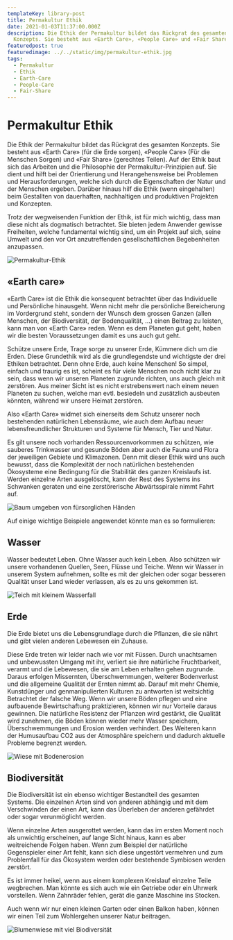 ```yaml
---
templateKey: library-post
title: Permakultur Ethik
date: 2021-01-03T11:37:00.000Z
description: Die Ethik der Permakultur bildet das Rückgrat des gesamten
  Konzepts. Sie besteht aus «Earth Care», «People Care» und «Fair Share».
featuredpost: true
featuredimage: ../../static/img/permakultur-ethik.jpg
tags:
  - Permakultur
  - Ethik
  - Earth-Care
  - People-Care
  - Fair-Share
---
```


# Permakultur Ethik

Die Ethik der Permakultur bildet das Rückgrat des gesamten Konzepts. Sie besteht aus «Earth Care» (für die Erde sorgen), «People Care» (Für die Menschen Sorgen) und «Fair Share» (gerechtes Teilen). Auf der Ethik baut sich das Arbeiten und die Philosophie der Permakultur-Prinzipien auf. Sie dient und hilft bei der Orientierung und Herangehensweise bei Problemen und Herausforderungen, welche sich durch die Eigenschaften der Natur und der Menschen ergeben. Darüber hinaus hilf die Ethik (wenn eingehalten) beim Gestallten von dauerhaften, nachhaltigen und produktiven Projekten und Konzepten.

Trotz der wegweisenden Funktion der Ethik, ist für mich wichtig, dass man diese nicht als dogmatisch betrachtet. Sie bieten jedem Anwender gewisse Freiheiten, welche fundamental wichtig sind, um ein Projekt auf sich, seine Umwelt und den vor Ort anzutreffenden gesellschaftlichen Begebenheiten anzupassen.

![Permakultur-Ethik](../../static/img/permakultur-ethik.jpg 'Permakultur-Ethik')

## «Earth care»

«Earth Care» ist die Ethik die konsequent betrachtet über das Individuelle und Persönliche hinausgeht. Wenn nicht mehr die persönliche Bereicherung im Vordergrund steht, sondern der Wunsch dem grossen Ganzen (allen Menschen, der Biodiversität, der Bodenqualität, …) einen Beitrag zu leisten, kann man von «Earth Care» reden. Wenn es dem Planeten gut geht, haben wir die besten Voraussetzungen damit es uns auch gut geht.

Schütze unsere Erde, Trage sorge zu unserer Erde, Kümmere dich um die Erden. Diese Grundethik wird als die grundlegendste und wichtigste der drei Ethiken betrachtet. Denn ohne Erde, auch keine Menschen! So simpel, einfach und traurig es ist, scheint es für viele Menschen noch nicht klar zu sein, dass wenn wir unseren Planeten zugrunde richten, uns auch gleich mit zerstören. Aus meiner Sicht ist es nicht erstrebenswert nach einem neuen Planeten zu suchen, welche man evtl. besiedeln und zusätzlich ausbeuten könnten, während wir unsere Heimat zerstören.

Also «Earth Care» widmet sich einerseits dem Schutz unserer noch bestehenden natürlichen Lebensräume, wie auch dem Aufbau neuer lebensfreundlicher Strukturen und Systeme für Mensch, Tier und Natur.

Es gilt unsere noch vorhanden Ressourcenvorkommen zu schützen, wie sauberes Trinkwasser und gesunde Böden aber auch die Fauna und Flora der jeweiligen Gebiete und Klimazonen. Denn mit dieser Ethik wird uns auch bewusst, dass die Komplexität der noch natürlichen bestehenden Ökosysteme eine Bedingung für die Stabilität des ganzen Kreislaufs ist. Werden einzelne Arten ausgelöscht, kann der Rest des Systems ins Schwanken geraten und eine zerstörerische Abwärtsspirale nimmt Fahrt auf.

![Baum umgeben von fürsorglichen Händen](../../static/img/permakultur-ethik.jpg 'Permakultur-Ethik')

Auf einige wichtige Beispiele angewendet könnte man es so formulieren:

## Wasser

Wasser bedeutet Leben. Ohne Wasser auch kein Leben. Also schützen wir unsere vorhandenen Quellen, Seen, Flüsse und Teiche. Wenn wir Wasser in unserem System aufnehmen, sollte es mit der gleichen oder sogar besseren Qualität unser Land wieder verlassen, als es zu uns gekommen ist.

![Teich mit kleinem Wasserfall](../../static/img/teich.jpg 'Teich')

## Erde

Die Erde bietet uns die Lebensgrundlage durch die Pflanzen, die sie nährt und gibt vielen anderen Lebewesen ein Zuhause.

Diese Erde treten wir leider nach wie vor mit Füssen. Durch unachtsamen und unbewussten Umgang mit ihr, verliert sie ihre natürliche Fruchtbarkeit, verarmt und die Lebewesen, die sie am Leben erhalten gehen zugrunde. Daraus erfolgen Missernten, Überschwemmungen, weiterer Bodenverlust und die allgemeine Qualität der Ernten nimmt ab. Darauf mit mehr Chemie, Kunstdünger und genmanipulierten Kulturen zu antworten ist weitsichtig Betrachtet der falsche Weg. Wenn wir unsere Böden pflegen und eine aufbauende Bewirtschaftung praktizieren, können wir nur Vorteile daraus gewinnen. Die natürliche Resistenz der Pflanzen wird gestärkt, die Qualität wird zunehmen, die Böden können wieder mehr Wasser speichern, Überschwemmungen und Erosion werden verhindert. Des Weiteren kann der Humusaufbau CO2 aus der Atmosphäre speichern und dadurch aktuelle Probleme begrenzt werden.

![Wiese mit Bodenerosion](../../static/img/bodenerosion.jpg 'Bodenerosion')

## Biodiversität

Die Biodiversität ist ein ebenso wichtiger Bestandteil des gesamten Systems. Die einzelnen Arten sind von anderen abhängig und mit dem Verschwinden der einen Art, kann das Überleben der anderen gefährdet oder sogar verunmöglicht werden.

Wenn einzelne Arten ausgerottet werden, kann das im ersten Moment noch als unwichtig erscheinen, auf lange Sicht hinaus, kann es aber weitreichende Folgen haben. Wenn zum Beispiel der natürliche Gegenspieler einer Art fehlt, kann sich diese ungestört vermehren und zum Problemfall für das Ökosystem werden oder bestehende Symbiosen werden zerstört.

Es ist immer heikel, wenn aus einem komplexen Kreislauf einzelne Teile wegbrechen. Man könnte es sich auch wie ein Getriebe oder ein Uhrwerk vorstellen. Wenn Zahnräder fehlen, gerät die ganze Maschine ins Stocken.

Auch wenn wir nur einen kleinen Garten oder einen Balkon haben, können wir einen Teil zum Wohlergehen unserer Natur beitragen.

![Blumenwiese mit viel Biodiversität](../../static/img/blumenwiese.jpg 'Blumenwiese mit viel Biodiversität')
